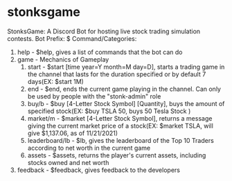 # stonksgame
StonksGame:
A Discord Bot for hosting live stock trading simulation contests. Bot Prefix: $
Command/Categories:
1. help - $help, gives a list of commands that the bot can do
2. game - Mechanics of Gameplay
    1. start - $start [time year=Y month=M day=D],  starts a trading game in the channel that lasts for the duration specified or by default 7 days(EX: $start 1M)
    2. end - $end, ends the current game playing in the channel. Can only be used by people with the "stonk-admin" role
    3. buy/b - $buy [4-Letter Stock Symbol] [Quantity], buys the amount of specified stock(EX: $buy TSLA 50, buys 50 Tesla Stock )
    4. market/m - $market [4-Letter Stock Symbol], returns a message giving the current market price of a stock(EX: $market TSLA, will give $1,137.06, as of 11/21/2021)
    5. leaderboard/lb - $lb, gives the leaderboard of the Top 10 Traders according to net worth in the current game
    6. assets - $assets, returns the player's current assets, including stocks owned and net worth
3. feedback - $feedback, gives feedback to the developers
